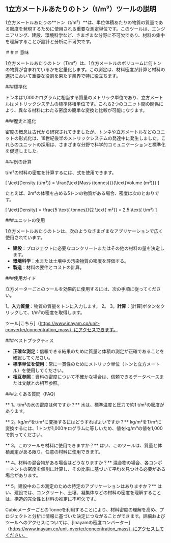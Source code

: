 ## 1立方メートルあたりのトン（t/m³）ツールの説明

1立方メートルあたりの**トン（t/m³）**は、単位体積あたりの物質の質量である密度を発現するために使用される重要な測定単位です。このツールは、エンジニアリング、建設、環境科学など、さまざまな分野に不可欠であり、材料の集中を理解することが設計と分析に不可欠です。

＃＃＃ 意味

1立方メートルあたりのトン（T/m³）は、1立方メートルのボリュームに何トンの物質が含まれているかを定量化します。この測定は、材料密度が計算と材料の選択において重要な役割を果たす業界で特に役立ちます。

###標準化

トンネは1,000キログラムに相当する質量のメトリック単位であり、立方メートルはメトリックシステムの標準体積単位です。これら2つのユニット間の関係により、異なる材料にわたる密度の簡単な変換と比較が可能になります。

###歴史と進化

密度の概念は古代から研究されてきましたが、トンネや立方メートルなどのユニットの形式化は、18世紀後半のメトリックシステムの発達中に発生しました。これらのユニットの採用は、さまざまな分野で科学的コミュニケーションと標準化を促進しました。

###例の計算

t/m³の材料の密度を計算するには、式を使用できます。

\[ \text{Density (t/m³)} = \frac{\text{Mass (tonnes)}}{\text{Volume (m³)}} \]

たとえば、2m³の体積を占める5トンの物質がある場合、密度は次のとおりです。

\[ \text{Density} = \frac{5 \text{ tonnes}}{2 \text{ m³}} = 2.5 \text{ t/m³} \]

###ユニットの使用

1立方メートルあたりのトンは、次のようなさまざまなアプリケーションで広く使用されています。

-  **建設**：プロジェクトに必要なコンクリートまたはその他の材料の量を決定します。
-  **環境科学**：水または土壌中の汚染物質の密度を評価する。
-  **製造**：材料の要件とコストの計算。

###使用ガイド

立方メーターごとのツールを効果的に使用するには、次の手順に従ってください。

1。**入力質量**：物質の質量をトンに入力します。
2。
3。**計算**：[計算]ボタンをクリックして、t/m³の密度を取得します。

ツール[こちら]（https://www.inayam.co/unit-converter/concentration_mass）にアクセスできます。

###ベストプラクティス

-  **正確な測定**：信頼できる結果のために質量と体積の測定が正確であることを確認してください。
-  **標準単位を使用**：常に一貫性のためにメトリック単位（トンと立方メートル）を使用してください。
-  **相互参照**：資料の密度について不確かな場合は、信頼できるデータベースまたは文献との相互参照。

###よくある質問（FAQ）

** 1。t/m³の水の密度は何ですか？**
水は、標準温度と圧力で約1 t/m³の密度があります。

** 2。kg/m³をt/m³に変換するにはどうすればよいですか？**
kg/m³をT/m³に変換するには、1トンが1,000キログラムに等しいため、値をkg/m³の値を1,000で割ってください。

** 3。このツールを材料に使用できますか？**
はい、このツールは、質量と体積測定がある限り、任意の材料に使用できます。

** 4。材料の混合物がある場合はどうなりますか？**
混合物の場合、各コンポーネントの密度を個別に計算し、その比率に基づいて平均を見つける必要がある場合があります。

** 5。建設中のこの測定のための特定のアプリケーションはありますか？**
はい、建設では、コンクリート、土壌、凝集体などの材料の密度を理解することは、構造的完全性と材料の推定に不可欠です。

CubicメーターごとのTonneを利用することにより、材料密度の理解を高め、プロジェクトと分析に情報に基づいた決定につながることができます。詳細およびツールへのアクセスについては、[Inayamの密度コンバーター]（https://www.inayam.co/unit-nverter/concentration_mass）にアクセスしてください。